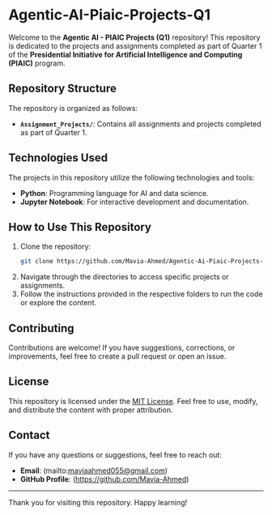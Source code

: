# Agentic-AI-Piaic-Projects-Q1

Welcome to the **Agentic AI - PIAIC Projects (Q1)** repository! This repository is dedicated to the projects and assignments completed as part of Quarter 1 of the **Presidential Initiative for Artificial Intelligence and Computing (PIAIC)** program.

## Repository Structure

The repository is organized as follows:

- **`Assignment_Projects/`**: Contains all assignments and projects completed as part of Quarter 1.
  
## Technologies Used

The projects in this repository utilize the following technologies and tools:

- **Python**: Programming language for AI and data science.
- **Jupyter Notebook**: For interactive development and documentation.

## How to Use This Repository

1. Clone the repository:
   ```bash
   git clone https://github.com/Mavia-Ahmed/Agentic-Ai-Piaic-Projects-Q1.git
   ```
2. Navigate through the directories to access specific projects or assignments.
3. Follow the instructions provided in the respective folders to run the code or explore the content.

## Contributing

Contributions are welcome! If you have suggestions, corrections, or improvements, feel free to create a pull request or open an issue.

## License

This repository is licensed under the [MIT License](LICENSE). Feel free to use, modify, and distribute the content with proper attribution.

## Contact

If you have any questions or suggestions, feel free to reach out:

- **Email**: (mailto:maviaahmed055@gmail.com)
- **GitHub Profile**: (https://github.com/Mavia-Ahmed)

---
Thank you for visiting this repository. Happy learning!
